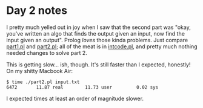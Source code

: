 # Day 2 notes

I pretty much yelled out in joy when I saw that the second part was "okay, you've written an algo that finds the output given an input, now find the input given an output". Prolog *loves* those kinda problems. Just compare [part1.pl](./part1.pl) and [part2.pl](./part2.pl); all of the meat is in [intcode.pl](./intcode.pl), and pretty much nothing needed changes to solve part 2.

This is getting slow... ish, though. It's still faster than I expected, honestly! On my shitty Macbook Air:
```
$ time ./part2.pl input.txt
6472       11.87 real        11.73 user         0.02 sys
```
I expected times at least an order of magnitude slower.